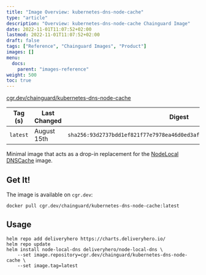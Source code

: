 ```yaml
---
title: "Image Overview: kubernetes-dns-node-cache"
type: "article"
description: "Overview: kubernetes-dns-node-cache Chainguard Image"
date: 2022-11-01T11:07:52+02:00
lastmod: 2022-11-01T11:07:52+02:00
draft: false
tags: ["Reference", "Chainguard Images", "Product"]
images: []
menu:
  docs:
    parent: "images-reference"
weight: 500
toc: true
---
```


[cgr.dev/chainguard/kubernetes-dns-node-cache](https://github.com/chainguard-images/images/tree/main/images/kubernetes-dns-node-cache)

| Tag (s)   | Last Changed | Digest                                                                    |
|-----------|--------------|---------------------------------------------------------------------------|
|  `latest` | August 15th  | `sha256:93d2737bdd1ef821f77e7978ea46d0ed3af04ce304edb5e4d6303ddbc63cfd34` |



Minimal image that acts as a drop-in replacement for the [NodeLocal DNSCache](https://github.com/kubernetes/dns) image.

## Get It!

The image is available on `cgr.dev`:

```
docker pull cgr.dev/chainguard/kubernetes-dns-node-cache:latest
```

## Usage

```shell
helm repo add deliveryhero https://charts.deliveryhero.io/
helm repo update
helm install node-local-dns deliveryhero/node-local-dns \
    --set image.repository=cgr.dev/chainguard/kubernetes-dns-node-cache \
    --set image.tag=latest
```

